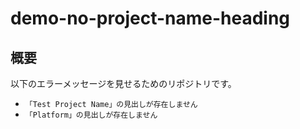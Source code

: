 # demo-no-project-name-heading

## 概要

以下のエラーメッセージを見せるためのリポジトリです。
- `「Test Project Name」の見出しが存在しません`
- `「Platform」の見出しが存在しません`
